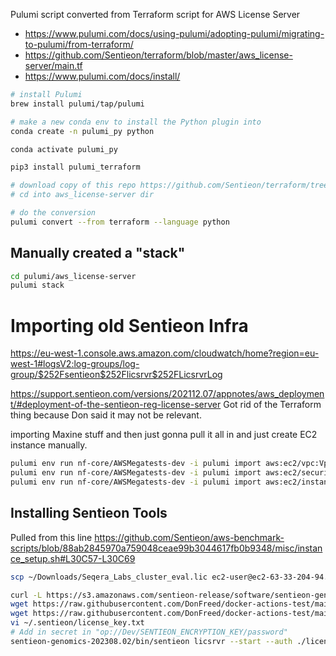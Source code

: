 Pulumi script converted from Terraform script for AWS License Server

- https://www.pulumi.com/docs/using-pulumi/adopting-pulumi/migrating-to-pulumi/from-terraform/
- https://github.com/Sentieon/terraform/blob/master/aws_license-server/main.tf
- https://www.pulumi.com/docs/install/

```bash
# install Pulumi
brew install pulumi/tap/pulumi

# make a new conda env to install the Python plugin into
conda create -n pulumi_py python

conda activate pulumi_py

pip3 install pulumi_terraform

# download copy of this repo https://github.com/Sentieon/terraform/tree/master/aws_license-server
# cd into aws_license-server dir

# do the conversion
pulumi convert --from terraform --language python
```

## Manually created a "stack"

```bash
cd pulumi/aws_license-server
pulumi stack
```

# Importing old Sentieon Infra

https://eu-west-1.console.aws.amazon.com/cloudwatch/home?region=eu-west-1#logsV2:log-groups/log-group/$252Fsentieon$252Flicsrvr$252FLicsrvrLog

https://support.sentieon.com/versions/202112.07/appnotes/aws_deployment/#deployment-of-the-sentieon-reg-license-server
Got rid of the Terraform thing because Don said it may not be relevant.

importing Maxine stuff and then just gonna pull it all in and just create EC2 instance manually.

```sh
pulumi env run nf-core/AWSMegatests-dev -i pulumi import aws:ec2/vpc:Vpc sentieon-vpc vpc-09544162c32f4affc
pulumi env run nf-core/AWSMegatests-dev -i pulumi import aws:ec2/securityGroup:SecurityGroup license-server sg-0050bb55ca1c6292c
pulumi env run nf-core/AWSMegatests-dev -i pulumi import aws:ec2/instance:Instance sentieon-license-server i-0a2abbe9b7a32855e
```

## Installing Sentieon Tools

Pulled from this line https://github.com/Sentieon/aws-benchmark-scripts/blob/88ab2845970a759048ceae99b3044617fb0b9348/misc/instance_setup.sh#L30C57-L30C69

```bash
scp ~/Downloads/Seqera_Labs_cluster_eval.lic ec2-user@ec2-63-33-204-94.eu-west-1.compute.amazonaws.com:
```

```bash
curl -L https://s3.amazonaws.com/sentieon-release/software/sentieon-genomics-202308.02.tar.gz | tar -zxf -
wget https://raw.githubusercontent.com/DonFreed/docker-actions-test/main/license_extension.py
wget https://raw.githubusercontent.com/DonFreed/docker-actions-test/main/.github/scripts/license_message.py
vi ~/.sentieon/license_key.txt
# Add in secret in "op://Dev/SENTIEON_ENCRYPTION_KEY/password"
sentieon-genomics-202308.02/bin/sentieon licsrvr --start --auth ./license_extension.py Seqera_Labs_cluster_eval.lic
```
